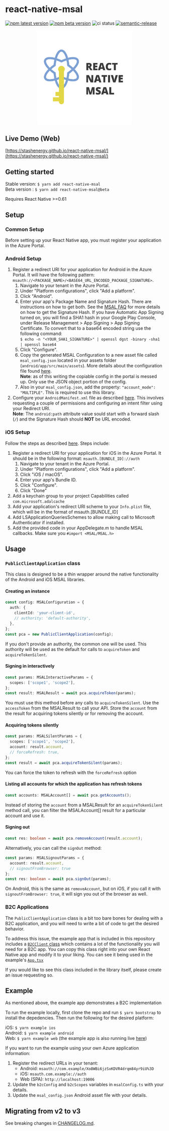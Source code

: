 # react-native-msal

[![npm latest version](https://img.shields.io/npm/v/react-native-msal/latest.svg)](https://www.npmjs.com/package/react-native-msal)
[![npm beta version](https://img.shields.io/npm/v/react-native-msal/beta.svg)](https://www.npmjs.com/package/react-native-msal)
![ci status](https://github.com/stashenergy/react-native-msal/workflows/CI/badge.svg)
[![semantic-release](https://img.shields.io/badge/%20%20%F0%9F%93%A6%F0%9F%9A%80-semantic--release-e10079.svg)](https://github.com/semantic-release/semantic-release)

<p align="center">
  <img src="_assets/ReactNativeMSALLogo.png" width="300">
</p>

## Live Demo (Web)

[https://stashenergy.github.io/react-native-msal/](https://stashenergy.github.io/react-native-msal/)

## Getting started

Stable version: `$ yarn add react-native-msal`  
Beta version : `$ yarn add react-native-msal@beta`

Requires React Native >=0.61

## Setup

### Common Setup

Before setting up your React Native app, you must register your application in the Azure Portal.

### Android Setup

1. Register a redirect URI for your application for Android in the Azure Portal. It will have the following pattern: `msauth://<PACKAGE_NAME>/<BASE64_URL_ENCODED_PACKAGE_SIGNATURE>`.
   1. Navigate to your tenant in the Azure Portal.
   1. Under "Platform configurations", click "Add a platform".
   1. Click "Android".
   1. Enter your app's Package Name and Signature Hash. There are instructions on how to get both. See the [MSAL FAQ](https://github.com/AzureAD/microsoft-authentication-library-for-android/wiki/MSAL-FAQ#redirect-uri-issues) for more details on how to get the Signature Hash. If you have Automatic App Signing turned on, you will find a SHA1 hash in your Google Play Console, under Release Management > App Signing > App Signing Certificate. To convert that to a base64 encoded string use the following command:  
      `$ echo -n "<YOUR_SHA1_SIGNATURE>" | openssl dgst -binary -sha1 | openssl base64`
   1. Click "Configure".
   1. Copy the generated MSAL Configuration to a new asset file called `msal_config.json` located in your assets folder (`android/app/src/main/assets`). More details about the configuration file found [here](https://github.com/AzureAD/microsoft-authentication-library-for-android#step-2-create-your-msal-configuration-file).  
      **Note**: as of this writing the copiable config in the portal is messed up. Only use the JSON object portion of the config.
   1. Also in your `msal_config.json`, add the property: `"account_mode": "MULTIPLE"`. This is required to use this library.
1. Configure your `AndroidManifest.xml` file as described [here](https://github.com/AzureAD/microsoft-authentication-library-for-android#step-3-configure-the-androidmanifestxml). This involves requesting a couple of permissions and configuring an intent filter using your Redirect URI.  
   **Note**: The `android:path` attribute value sould start with a forward slash (`/`) and the Signature Hash should **NOT** be URL encoded.

### iOS Setup

Follow the steps as described [here](https://github.com/AzureAD/microsoft-authentication-library-for-objc#configuring-msal). Steps include:

1. Register a redirect URI for your application for iOS in the Azure Portal. It should be in the following format: `msauth.[BUNDLE_ID]://auth`
   1. Navigate to your tenant in the Azure Portal.
   1. Under "Platform configurations", click "Add a platform".
   1. Click "iOS / macOS".
   1. Enter your app's Bundle ID.
   1. Click "Configure".
   1. Click "Done"
1. Add a keychain group to your project Capabilities called `com.microsoft.adalcache`
1. Add your application's redirect URI scheme to your `Info.plist` file, which will be in the format of msauth.[BUNDLE_ID]
1. Add LSApplicationQueriesSchemes to allow making call to Microsoft Authenticator if installed.
1. Add the provided code in your AppDelegate.m to handle MSAL callbacks. Make sure you `#import <MSAL/MSAL.h>`

## Usage

### `PublicClientApplication` class

This class is designed to be a thin wrapper around the native functionality of the Android and iOS MSAL libraries.

#### Creating an instance

```typescript
const config: MSALConfiguration = {
  auth: {
    clientId: 'your-client-id',
    // authority: 'default-authority',
  },
};
const pca = new PublicClientApplication(config);
```

If you don't provide an authority, the common one will be used. This authority will be used as the default for calls to `acquireToken` and `acquireTokenSilent`.

#### Signing in interactively

```typescript
const params: MSALInteractiveParams = {
  scopes: ['scope1', 'scope2'],
};
const result: MSALResult = await pca.acquireToken(params);
```

You must use this method before any calls to `acquireTokenSilent`.
Use the `accessToken` from the MSALResult to call your API.
Store the `account` from the result for acquiring tokens silently or for removing the account.

#### Acquiring tokens silently

```typescript
const params: MSALSilentParams = {
  scopes: ['scope1', 'scope2'],
  account: result.account,
  // forceRefresh: true,
};
const result = await pca.acquireTokenSilent(params);
```

You can force the token to refresh with the `forceRefresh` option

#### Listing all accounts for which the application has refresh tokens

```typescript
const accounts: MSALAccount[] = await pca.getAccounts();
```

Instead of storing the `account` from a MSALResult for an `acquireTokenSilent` method call, you can filter the MSALAccount[] result for a particular account and use it.

#### Signing out

```typescript
const res: boolean = await pca.removeAccount(result.account);
```

Alternatively, you can call the `signOut` method:

```typescript
const params: MSALSignoutParams = {
  account: result.account,
  // signoutFromBrowser: true
};
const res: boolean = await pca.signOut(params);
```

On Android, this is the same as `removeAccount`, but on iOS, if you call it with `signoutFromBrowser: true`, it will sign you out of the browser as well.

### B2C Applications

The `PublicClientApplication` class is a bit too bare bones for dealing with a B2C application, and you will need to write a bit of code to get the desired behavior.

To address this issue, the example app that is included in this repository includes a [`B2CClient` class](./example/src/b2cClient.ts) which contains a lot of the functionality you will need for a B2C app. You can copy this class right into your own React Native app and modify it to your liking. You can see it being used in the example's [`App.tsx`](./example/src/App.tsx)

If you would like to see this class included in the library itself, please create an issue requesting so.

## Example

As mentioned above, the example app demonstrates a B2C implementation

To run the example locally, first clone the repo and run `$ yarn bootstrap` to install the depedencies. Then run the following for the desired platform:

iOS: `$ yarn example ios`  
Android: `$ yarn example android`  
Web: `$ yarn example web` (the example app is also running live [here](https://stashenergy.github.io/react-native-msal/))

If you want to run the example using your own Azure application information:

1. Register the redirect URLs in your tenant:
   - Android: `msauth://com.example/Xo8WBi6jzSxKDVR4drqm84yr9iU%3D`
   - iOS: `msauth.com.example://auth`
   - Web (SPA): `http://localhost:19006`
1. Update the `b2cConfig` and `b2cScopes` variables in `msalConfig.ts` with your details.
1. Update the `msal_config.json` Android asset file with your details.

## Migrating from v2 to v3

See breaking changes in [CHANGELOG.md](CHANGELOG.md#300).
